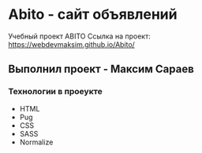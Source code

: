 # Abito - сайт объявлений
Учебный проект ABITO
Ссылка на проект: https://webdevmaksim.github.io/Abito/
## Выполнил проект - Максим Сараев
### Технологии в проеукте 
 - HTML
 - Pug
 - CSS
 - SASS
 - Normalize
